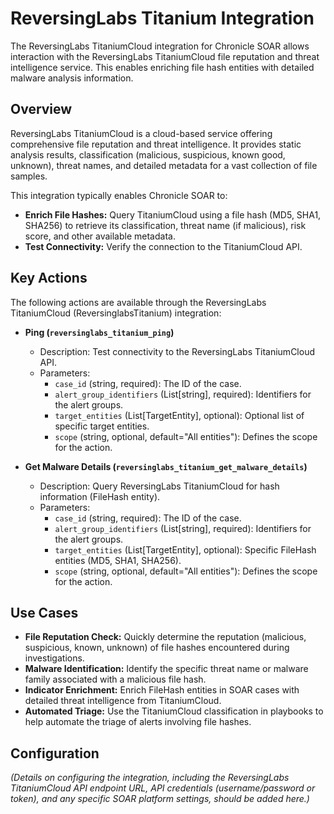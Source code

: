 # ReversingLabs Titanium Integration

The ReversingLabs TitaniumCloud integration for Chronicle SOAR allows interaction with the ReversingLabs TitaniumCloud file reputation and threat intelligence service. This enables enriching file hash entities with detailed malware analysis information.

## Overview

ReversingLabs TitaniumCloud is a cloud-based service offering comprehensive file reputation and threat intelligence. It provides static analysis results, classification (malicious, suspicious, known good, unknown), threat names, and detailed metadata for a vast collection of file samples.

This integration typically enables Chronicle SOAR to:

*   **Enrich File Hashes:** Query TitaniumCloud using a file hash (MD5, SHA1, SHA256) to retrieve its classification, threat name (if malicious), risk score, and other available metadata.
*   **Test Connectivity:** Verify the connection to the TitaniumCloud API.

## Key Actions

The following actions are available through the ReversingLabs TitaniumCloud (ReversinglabsTitanium) integration:

*   **Ping (`reversinglabs_titanium_ping`)**
    *   Description: Test connectivity to the ReversingLabs TitaniumCloud API.
    *   Parameters:
        *   `case_id` (string, required): The ID of the case.
        *   `alert_group_identifiers` (List[string], required): Identifiers for the alert groups.
        *   `target_entities` (List[TargetEntity], optional): Optional list of specific target entities.
        *   `scope` (string, optional, default="All entities"): Defines the scope for the action.

*   **Get Malware Details (`reversinglabs_titanium_get_malware_details`)**
    *   Description: Query ReversingLabs TitaniumCloud for hash information (FileHash entity).
    *   Parameters:
        *   `case_id` (string, required): The ID of the case.
        *   `alert_group_identifiers` (List[string], required): Identifiers for the alert groups.
        *   `target_entities` (List[TargetEntity], optional): Specific FileHash entities (MD5, SHA1, SHA256).
        *   `scope` (string, optional, default="All entities"): Defines the scope for the action.

## Use Cases

*   **File Reputation Check:** Quickly determine the reputation (malicious, suspicious, known, unknown) of file hashes encountered during investigations.
*   **Malware Identification:** Identify the specific threat name or malware family associated with a malicious file hash.
*   **Indicator Enrichment:** Enrich FileHash entities in SOAR cases with detailed threat intelligence from TitaniumCloud.
*   **Automated Triage:** Use the TitaniumCloud classification in playbooks to help automate the triage of alerts involving file hashes.

## Configuration

*(Details on configuring the integration, including the ReversingLabs TitaniumCloud API endpoint URL, API credentials (username/password or token), and any specific SOAR platform settings, should be added here.)*
